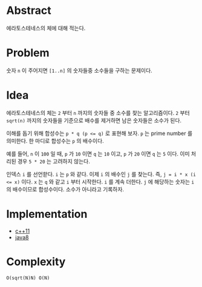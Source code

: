 # Abstract

에라토스테네스의 체에 대해 적는다.

# Problem

숫자 `n` 이 주어지면 `[1..n]` 의 숫자들중 소수들을 구하는 문제이다.

# Idea

에라토스테네스의 체는 `2` 부터 `n` 까지의 숫자들 중 소수를 찾는 알고리즘이다.
`2` 부터 `sqrt(n)` 까지의 숫자들을 기준으로 배수를 제거하면 남은 숫자들은 소수가
된다. 

이해를 돕기 위해 합성수는 `p * q (p <= q)` 로 표현해 보자. `p` 는 prime number
를 의미한다. 한 마디로 합성수는 `p` 의 배수이다.

예를 들어, `n` 이 `100` 일 때, `p` 가 `10` 이면 `q` 는 `10` 이고, `p` 가 `20`
이면 `q` 는 `5` 이다. 이미 처리된 경우 `5 * 20` 는 고려하지 않는다.

인덱스 `i` 를 선언핟다. `i` 는 `p` 와 같다. 이제 `i` 의 배수인 `j` 를 찾는다.
즉, `j = i * x (i <= x)` 이다. `x` 는 `q` 와 같고 `i` 부터 시작한다. `i` 를 계속 더한다. `j`
에 해당하는 숫자는 `i` 의 배수이므로 합성수이다. 소수가 아니라고 기록하자.

# Implementation

* [c++11](a.cpp)
* [java8](MainApp.java)

# Complexity

```
O(sqrt(N)N) O(N)
```
